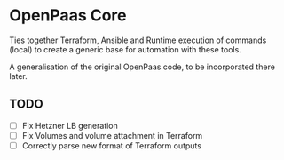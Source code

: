 # OpenPaas Core
Ties together Terraform, Ansible and Runtime execution of commands (local) to create a generic base for automation with these tools.

A generalisation of the original OpenPaas code, to be incorporated there later.


## TODO
- [ ] Fix Hetzner LB generation
- [ ] Fix Volumes and volume attachment in Terraform
- [ ] Correctly parse new format of Terraform outputs